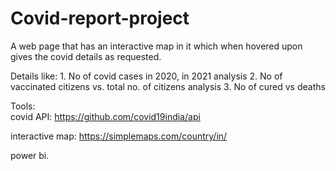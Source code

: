 # Covid-report-project

A web page that has an interactive map in it which when hovered upon gives the covid details as requested.

Details like:  1. No of covid cases in 2020, in 2021 analysis
		2. No of vaccinated citizens vs. total no. of citizens analysis 
		3.  No of cured vs deaths 

Tools:  
covid API: 		https://github.com/covid19india/api

interactive map:    https://simplemaps.com/country/in/

power bi.
